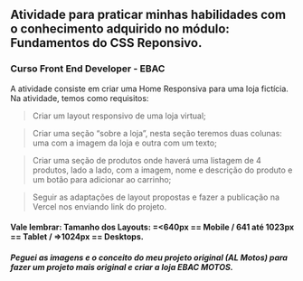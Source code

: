 ## Atividade para praticar minhas habilidades com o conhecimento adquirido no módulo: Fundamentos do CSS Reponsivo.
### Curso Front End Developer - EBAC 

A atividade consiste em criar uma Home Responsiva para uma loja fictícia. Na atividade, temos como requisitos:

> Criar um layout responsivo de uma loja virtual;

> Criar uma seção “sobre a loja”, nesta seção teremos duas colunas: uma com a imagem da loja e outra com um texto;

> Criar uma seção de produtos onde haverá uma listagem de 4 produtos, lado a lado, com a imagem, nome e descrição do produto e um botão para adicionar ao carrinho;

> Seguir as adaptações de layout propostas e fazer a publicação na Vercel nos enviando link do projeto. 

#### Vale lembrar: Tamanho dos Layouts: =<640px == Mobile / 641 até 1023px == Tablet / =>1024px == Desktops.

##### Peguei as imagens e o conceito do meu projeto original (AL Motos) para fazer um projeto mais original e criar a loja EBAC MOTOS.
